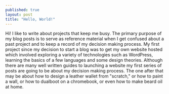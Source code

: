 ```yaml
---
published: true
layout: post
title: "Hello, World!"
---
```


Hi! I like to write about projects that keep me busy. The primary purpose of my blog posts is to serve as reference material when I get confused about a past project and to keep a record of my decision making process. My first project since my decision to start a blog was to get my own website hosted which involved exploring a variety of technologies such as WordPress, learning the basics of a few languages and some design theories. Although there are many well written guides to launching a website my first series of posts are going to be about my decision making process. The one after that may be about how to design a leather wallet from "scratch," or how to paint a wall, or how to dualboot on a chromebook, or even how to make beard oil at home. 
